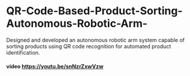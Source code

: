# QR-Code-Based-Product-Sorting-Autonomous-Robotic-Arm-
Designed and developed an autonomous robotic arm system capable of sorting products using QR code recognition for automated product identification.
#### video https://youtu.be/snNzrZxwVzw
